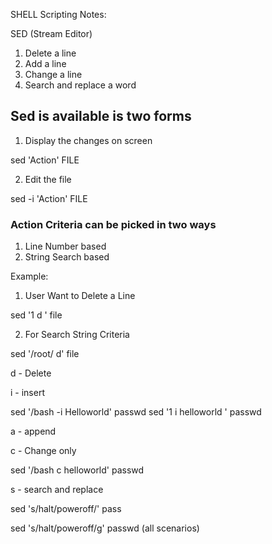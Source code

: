 SHELL Scripting Notes:

SED (Stream Editor)

1) Delete a line
2) Add a line
3) Change a line
4) Search and replace a word


## Sed is available is two forms

1. Display the changes on screen

sed 'Action' FILE

2. Edit the file

sed -i 'Action' FILE

### Action Criteria can be picked in two ways

1. Line Number based
2. String Search based

Example:

1) User Want to Delete a  Line

sed '1 d ' file

2. For Search String Criteria

sed '/root/ d' file

d - Delete

i - insert

sed '/bash -i Helloworld' passwd
sed '1 i helloworld ' passwd

a - append

c - Change only

sed '/bash c helloworld' passwd

s - search and replace 

sed 's/halt/poweroff/' pass

sed 's/halt/poweroff/g' passwd (all scenarios)


